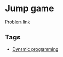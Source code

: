 # Jump game

[Problem link](https://leetcode.com/problems/jump-game)

## Tags

* [Dynamic programming](/README.md#Dynamic_programming)
